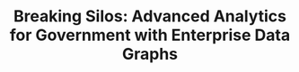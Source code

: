 ---
title: "Breaking Silos: Advanced Analytics for Government with Enterprise Data Graphs"
organizer: "ATARC"
url-link: "https://atarc.org/event/datasilos/"
description: "In today’s digital age, government organizations are collecting more data than ever before. However, many agencies are struggling to make sense of this data, which is often siloed across different departments, systems, and classifications. Enterprise-level data analytics offers a solution to this problem, allowing government organizations to break down data silos and gain a more comprehensive view of their operations. Join us as topic experts discuss the benefits of employing analytical techniques and software platforms designed for exploring and modeling complex networks of interconnected data tools for enterprise-level data analytics in government organizations. We will highlight the advantages of graph-based data modeling, which allows agencies to represent complex relationships between data points in a way that is both intuitive and highly efficient. Additionally, we will discuss emphasizing the importance of real-time analytics, which enable government organizations to make rapid decisions based on the latest data."
start-time: "2023-07-13T13:30:00-00:00"
end-time: "2023-07-13T14:30:00-00:00"
event-type: "Online"
gov-only: "false"
is-external: "true"
---